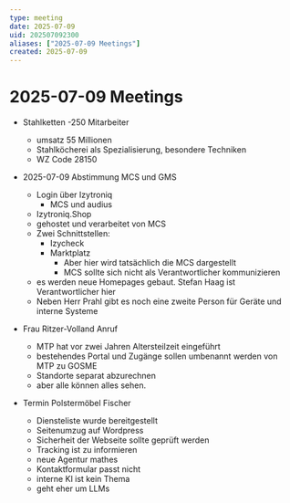 ```yaml
---
type: meeting
date: 2025-07-09
uid: 202507092300
aliases: ["2025-07-09 Meetings"]
created: 2025-07-09
---
```


# 2025-07-09 Meetings

- Stahlketten
  -250 Mitarbeiter
  - umsatz 55 Millionen
  - Stahlköcherei als Spezialisierung, besondere Techniken
  - WZ Code 28150


- 2025-07-09 Abstimmung MCS und GMS
  - Login über Izytroniq
    - MCS und audius
  - Izytroniq.Shop
  - gehostet und verarbeitet von MCS
  - Zwei Schnittstellen:
    - Izycheck
    - Marktplatz
      - Aber hier wird tatsächlich die MCS dargestellt
      - MCS sollte sich nicht als Verantwortlicher kommunizieren
  - es werden neue Homepages gebaut. Stefan Haag ist Verantwortlicher hier
  - Neben Herr Prahl gibt es noch eine zweite Person für Geräte und interne Systeme

- Frau Ritzer-Volland Anruf
  - MTP hat vor zwei Jahren Altersteilzeit eingeführt
  - bestehendes Portal und Zugänge sollen umbenannt werden von MTP zu GOSME
  - Standorte separat abzurechnen
  - aber alle können alles sehen.

- Termin Polstermöbel Fischer
  - Diensteliste wurde bereitgestellt
  - Seitenumzug auf Wordpress
  - Sicherheit der Webseite sollte geprüft werden
  - Tracking ist zu informieren
  - neue Agentur mathes
  - Kontaktformular passt nicht
  - interne KI ist kein Thema
  - geht eher um LLMs



